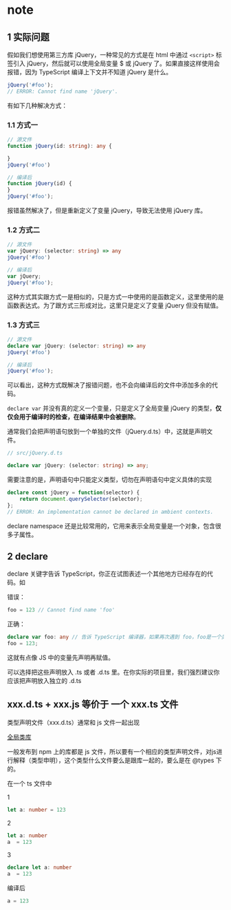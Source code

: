 # note

## 1 实际问题

假如我们想使用第三方库 jQuery，一种常见的方式是在 html 中通过 `<script>` 标签引入 jQuery，然后就可以使用全局变量 $ 或 jQuery 了。如果直接这样使用会报错，因为 TypeScript 编译上下文并不知道 jQuery 是什么。

```ts
jQuery('#foo');
// ERROR: Cannot find name 'jQuery'.
```

有如下几种解决方式：

### 1.1 方式一

```ts
// 源文件
function jQuery(id: string): any {

}
jQuery('#foo')
```

```js
// 编译后
function jQuery(id) {
}
jQuery('#foo');
```

报错虽然解决了，但是重新定义了变量 jQuery，导致无法使用 jQuery 库。

### 1.2 方式二

```ts
// 源文件
var jQuery: (selector: string) => any
jQuery('#foo')
```

```js
// 编译后
var jQuery;
jQuery('#foo');
```

这种方式其实跟方式一是相似的，只是方式一中使用的是函数定义，这里使用的是函数表达式。为了跟方式三形成对比，这里只是定义了变量 jQuery 但没有赋值。

### 1.3 方式三

```ts
// 源文件
declare var jQuery: (selector: string) => any
jQuery('#foo')
```

```js
// 编译后
jQuery('#foo');
```

可以看出，这种方式既解决了报错问题，也不会向编译后的文件中添加多余的代码。

`declare var` 并没有真的定义一个变量，只是定义了全局变量 jQuery 的类型，**仅仅会用于编译时的检查，在编译结果中会被删除**。

通常我们会把声明语句放到一个单独的文件（jQuery.d.ts）中，这就是声明文件。

```ts
// src/jQuery.d.ts

declare var jQuery: (selector: string) => any;
```

需要注意的是，声明语句中只能定义类型，切勿在声明语句中定义具体的实现

```ts
declare const jQuery = function(selector) {
    return document.querySelector(selector);
};
// ERROR: An implementation cannot be declared in ambient contexts.
```

declare namespace 还是比较常用的，它用来表示全局变量是一个对象，包含很多子属性。

## 2 declare

declare 关键字告诉 TypeScript，你正在试图表述一个其他地方已经存在的代码。如

错误：

```ts
foo = 123 // Cannot find name 'foo'
```

正确：

```ts
declare var foo: any // 告诉 TypeScript 编译器，如果再次遇到 foo，foo是一个类型为 any 的变量。
foo = 123;
```

这就有点像 JS 中的变量先声明再赋值。

可以选择把这些声明放入 .ts 或者 .d.ts 里。在你实际的项目里，我们强烈建议你应该把声明放入独立的 .d.ts

## xxx.d.ts + xxx.js 等价于 一个 xxx.ts 文件

类型声明文件（xxx.d.ts）通常和 js 文件一起出现

[全局类库](https://www.dengwb.com/typescript/project/declaration-files.html#%E5%85%A8%E5%B1%80%E7%B1%BB%E5%BA%93)

一般发布到 npm 上的库都是 js 文件，所以要有一个相应的类型声明文件，对js进行解释（类型申明），这个类型什么文件要么是跟库一起的，要么是在 @types 下的。

在一个 ts 文件中

1

```ts
let a: number = 123
```

2

```ts
let a: number
a  = 123
```

3

```ts
declare let a: number
a  = 123
```

编译后

```js
a = 123
```
